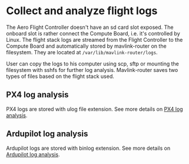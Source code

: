 # Collect and analyze flight logs

The Aero Flight Controller doesn't have an sd card slot exposed. The onboard
slot is rather connect the Compute Board, i.e. it's controlled by Linux. The
flight stack logs are streamed from the Flight Controller to the Compute
Board and automatically stored by mavlink-router on the filesystem. They are
located at `/var/lib/mavlink-router/logs`.

User can copy the logs to his computer using scp, sftp or mounting the
filesystem with sshfs for further log analysis. Mavlink-router saves two types
of files based on the flight stack used.

## PX4 log analysis
PX4 logs are stored with ulog file extension. See more details on
[PX4 log analysis](https://dev.px4.io/en/log/flight_log_analysis.html).

## Ardupilot log analysis
Ardupilot logs are stored with binlog extension. See more details on
[Ardupilot log analysis](http://ardupilot.org/copter/docs/common-downloading-and-analyzing-data-logs-in-mission-planner.html#manually-review-a-log).


